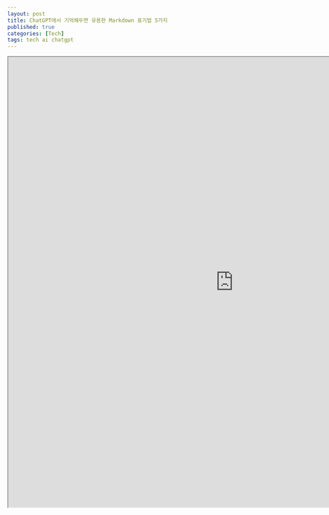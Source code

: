 ```yaml
---
layout: post
title: ChatGPT에서 기억해두면 유용한 Markdown 표기법 5가지
published: true
categories: [Tech]
tags: tech ai chatgpt
---
```

<iframe width="1024" height="1024" src="https://docs.google.com/document/d/e/2PACX-1vR3H0dks98hJdcYPxAW2kBV3C1jFpeDBt7rq5t7JThnszD-ONmJDrDX60KDKsrearOuTFpOVhMeG3R6/pub?embedded=true"></iframe>  
    
